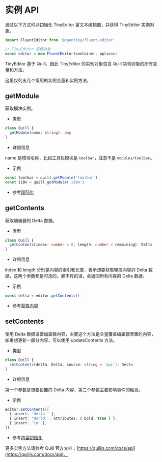 # 实例 API

通过以下方式可以初始化 TinyEditor 富文本编辑器，并获得 TinyEditor 实例对象。

```typescript
import FluentEditor from '@opentiny/fluent-editor'

// TinyEditor 实例对象
const editor = new FluentEditor(container, options)
```

TinyEditor 基于 Quill，因此 TinyEditor 的实例对象包含 Quill 实例对象的所有变量和方法。

这里仅列出几个常用的实例变量和实例方法。

## getModule

获取模块实例。

- 类型

```ts
class Quill {
  getModule(name: string): any
}
```

- 详细信息

name 是模块名称，比如工具栏模块是 `toolbar`，注意不是 `modules/toolbar`。

- 示例

```typescript
const toolbar = quill.getModule('toolbar')
const i18n = quill.getModule('i18n')
```

- 参考[国际化](/docs/demo/i18n)

## getContents

获取编辑器的 Delta 数据。

- 类型

```typescript
class Quill {
  getContents(index: number = 0, length: number = remaining): Delta
}
```

- 详细信息

index 和 length 分别是内容的索引和长度，表示想要获取哪段内容的 Delta 数据，这两个参数都是可选的，都不传的话，会返回所有内容的 Delta 数据。

- 示例

```typescript
const delta = editor.getContents()
```

- 参考[获取内容](/docs/demo/get-content)

## setContents

使用 Delta 数据设置编辑器内容，主要这个方法是全量覆盖编辑器里面的内容，如果想更新一部分内容，可以使用 updateContents 方法。

- 类型

```typescript
class Quill {
  setContents(delta: Delta, source: string = 'api'): Delta
}
```

- 详细信息

第一个参数是想要设置的 Delta 内容，第二个参数主要影响事件的触发。

- 示例

```typescript
editor.setContents([
  { insert: 'Hello ' },
  { insert: 'World!', attributes: { bold: true } },
  { insert: '\n' },
])
```

- 参考[内容初始化](/docs/demo/set-content)

更多实例方法请参考 Quill 官方文档：[https://quilljs.com/docs/api](https://quilljs.com/docs/api)。
